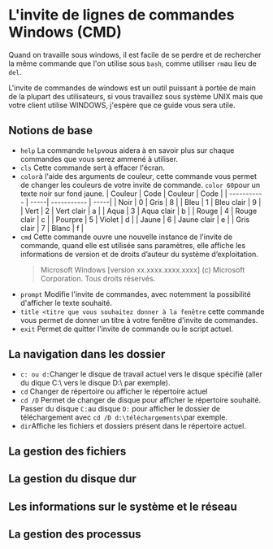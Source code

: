 # L'invite de lignes de commandes Windows (CMD)

Quand on travaille sous windows, il est facile de se perdre et de rechercher la même commande que l'on utilise sous `bash`, comme utiliser `rm`au lieu de `del`.

L'invite de commandes de windows est un outil puissant à portée de main de la plupart des utilisateurs, si vous travaillez sous système UNIX mais que votre client utilise WINDOWS, j'espère que ce guide vous sera utile.

## Notions de base

- `help` La commande `help`vous aidera à en savoir plus sur chaque commandes que vous serez ammené à utiliser.
- `cls` Cette commande sert à effacer l'écran.
- `color`à l'aide des arguments de couleur, cette commande vous permet de changer les couleurs de votre invite de commande.
`color 60`pour un texte noir sur fond jaune.
    | Couleur     | Code | Couleur     | Code |
    | ----------- | -----| ----------- | -----|
    | Noir        | 0    | Gris        | 8    |
    | Bleu        | 1    | Bleu clair  | 9    |
    | Vert        | 2    | Vert clair  | a    |
    | Aqua        | 3    | Aqua clair  | b    |
    | Rouge       | 4    | Rouge clair | c    |
    | Pourpre     | 5    | Violet      | d    |
    | Jaune       | 6    | Jaune clair | e    |
    | Gris clair  | 7    | Blanc       | f    |
- `cmd` Cette commande ouvre une nouvelle instance de l'invite de commande, quand elle est utilisée sans paramètres, elle affiche les informations de version et de droits d’auteur du système d’exploitation.
    > Microsoft Windows [version xx.xxxx.xxxx.xxxx]
(c) Microsoft Corporation. Tous droits réservés.
- `prompt` Modifie l'invite de commandes, avec notemment la possibilité d'afficher le texte souhaité.
- `title <titre que vous souhaitez donner à la fenêtre` cette commande vous permet de donner un titre à votre fenêtre d'invite de commandes.
- `exit` Permet de quitter l'invite de commande ou le script actuel.

## La navigation dans les dossier

- `c: ou d:`Changer le disque de travail actuel vers le disque spécifié (aller du dique C:\ vers le disque D:\ par exemple).
- `cd` Changer de répertoire ou afficher le répertoire actuel
- `cd /D` Permet de changer de disque pour afficher le répertoire souhaité. Passer du disque `C:`au disque `D:` pour afficher le dossier de téléchargement avec `cd /D d:\téléchargements\`par exemple.
- `dir`Affiche les fichiers et dossiers présent dans le répertoire actuel.

## La gestion des fichiers

## La gestion du disque dur

## Les informations sur le système et le réseau

## La gestion des processus

